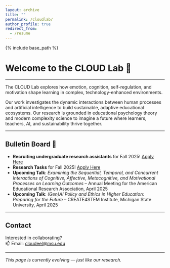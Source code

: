 ```yaml
---
layout: archive
title: ""
permalink: /cloudlab/
author_profile: true
redirect_from:
  - /resume
---
```


{% include base_path %}

# Welcome to the CLOUD Lab 🌿

---

The CLOUD Lab explores how emotion, cognition, self-regulation, and motivation shape learning in complex, technology-enhanced environments.

Our work investigates the dynamic interactions between human processes and artificial intelligence to build sustainable, adaptive educational ecosystems. Our research is grounded in educational psychology theory and modern complexity science to imagine a future where learners, teachers, AI, and sustainability thrive together.

---

## Bulletin Board 📌

- **Recruiting undergraduate research assistants** for Fall 2025! [Apply Here](https://msu.co1.qualtrics.com/jfe/form/SV_3X9OTIUl5IrkoIK)
- **Research Tasks** for Fall 2025! [Apply Here](#)
- **Upcoming Talk**: *Examining the Sequential, Temporal, and Concurrent Interactions of Cognitive, Affective, Metacognitive, and Motivational Processes on Learning Outcomes* – Annual Meeting for the American Educational Research Association, April 2025
- **Upcoming Talk**: *(Gen)AI Policy and Ethics in Higher Education: Preparing for the Future* – CREATE4STEM Institute, Michigan State University, April 2025

---

## Contact

Interested in collaborating?  
📫 Email: [cloudeel@msu.edu](mailto:cloudeel@msu.edu)

---

_This page is currently evolving — just like our research._
